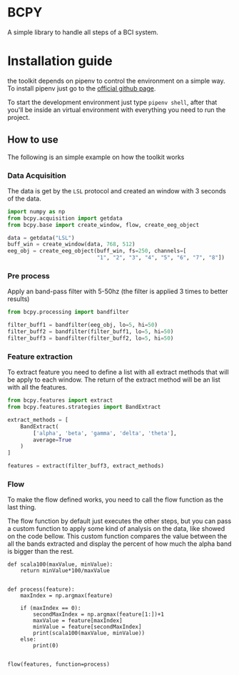 # BCPY

A simple library to handle all steps of a BCI system.

# Installation guide

the toolkit depends on pipenv to control the environment on a simple way. To install pipenv just go to the [official github page](https://github.com/pypa/pipenv).

To start the development environment just type `pipenv shell`, after that you'll be inside an virtual environment with everything you need to run the project.

## How to use

The following is an simple example on how the toolkit works

### Data Acquisition

The data is get by the `LSL` protocol and created an window with 3 seconds of the data.

```python
import numpy as np
from bcpy.acquisition import getdata
from bcpy.base import create_window, flow, create_eeg_object

data = getdata("LSL")
buff_win = create_window(data, 768, 512)
eeg_obj = create_eeg_object(buff_win, fs=250, channels=[
                            "1", "2", "3", "4", "5", "6", "7", "8"])
```

### Pre process

Apply an band-pass filter with 5-50hz (the filter is applied 3 times to better results)

```python
from bcpy.processing import bandfilter

filter_buff1 = bandfilter(eeg_obj, lo=5, hi=50)
filter_buff2 = bandfilter(filter_buff1, lo=5, hi=50)
filter_buff3 = bandfilter(filter_buff2, lo=5, hi=50)
```

### Feature extraction

To extract feature you need to define a list with all extract methods that will be apply to each window. The return of the extract method will be an list with all the features.

```python
from bcpy.features import extract
from bcpy.features.strategies import BandExtract

extract_methods = [
    BandExtract(
        ['alpha', 'beta', 'gamma', 'delta', 'theta'],
        average=True
    )
]

features = extract(filter_buff3, extract_methods)
```

### Flow

To make the flow defined works, you need to call the flow function as the last thing.

The flow function by default just executes the other steps, but you can pass a custom function to apply some kind of analysis on the data, like showed on the code bellow. This custom function compares the value between the all the bands extracted and display the percent of how much the alpha band is bigger than the rest.

```
def scala100(maxValue, minValue):
    return minValue*100/maxValue


def process(feature):
    maxIndex = np.argmax(feature)

    if (maxIndex == 0):
        secondMaxIndex = np.argmax(feature[1:])+1
        maxValue = feature[maxIndex]
        minValue = feature[secondMaxIndex]
        print(scala100(maxValue, minValue))
    else:
        print(0)


flow(features, function=process)
```
